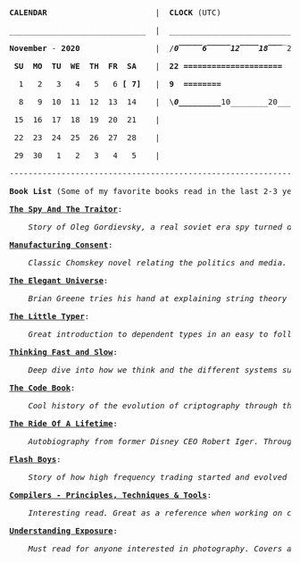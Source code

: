 <pre><b>CALENDAR</b>                       |  <b>CLOCK</b> (UTC)

_____________________________  |  _______________________________

<b>November</b> - <b>2020</b>                |  /<b><i>0‾‾‾‾‾6‾‾‾‾‾12‾‾‾‾18‾‾‾</i></b>‾24\ 

<b> SU  MO  TU  WE  TH  FR  SA</b>    |  <b>22 =====================   </b>|

  1   2   3   4   5   6 <b>[ 7]</b>   |  <b>9  ========                                                    </b>|

  8   9  10  11  12  13  14    |  \<b><i>0_________</i></b>10________20________30________40________50________60/

 15  16  17  18  19  20  21    |  

 22  23  24  25  26  27  28    |  

 29  30   1   2   3   4   5    |  

------------------------------------------------------------------

<b>Book List</b> (Some of my favorite books read in the last 2-3 years) <b><a href="https://github.com/FredericDesgreniers/FredericDesgreniers/issues/new?labels=book&title=[book%20name%20goes%20here]&body=[Any%20related%20comment%20goes%20here]">Send me a book suggestion!</a></b>

<b><a href="https://www.goodreads.com/book/show/37542581-the-spy-and-the-traitor">The Spy And The Traitor</a></b>:

    <i>Story of Oleg Gordievsky, a real soviet era spy turned double agent for MI6.</i>

<b><a href="https://www.goodreads.com/book/show/12617.Manufacturing_Consent">Manufacturing Consent</a></b>:

    <i>Classic Chomskey novel relating the politics and media. Regardless of ones opinion of Chomskey, it presents a lot of useful context and example relating to how media will shape the view of political events.</i>

<b><a href="https://www.goodreads.com/book/show/8049273-the-elegant-universe">The Elegant Universe</a></b>:

    <i>Brian Greene tries his hand at explaining string theory to the layman and he succeeds. Much of the material is up for debate, however it offers a lot of interesting knowledge relating to both the universe and the mathematics behind multi-demensional universes.</i>

<b><a href="https://www.goodreads.com/book/show/39736150-the-little-typer">The Little Typer</a></b>:

    <i>Great introduction to dependent types in an easy to follow book. Also great demonstration of the power of the Racket programming language</i>

<b><a href="https://www.goodreads.com/book/show/11468377-thinking-fast-and-slow">Thinking Fast and Slow</a></b>:

    <i>Deep dive into how we think and the different systems surrounding thinking.</i>

<b><a href="https://www.goodreads.com/book/show/17994.The_Code_Book">The Code Book</a></b>:

    <i>Cool history of the evolution of criptography through the ages and how different types of codes work and are broken. The part on the enigma machine is especially interesting.</i>

<b><a href="https://www.goodreads.com/book/show/44525305-the-ride-of-a-lifetime">The Ride Of A Lifetime</a></b>:

    <i>Autobiography from former Disney CEO Robert Iger. Through written before his retirement, it offers an insight into how to rise in a complex organization using strong relationships and motivation.</i>

<b><a href="https://www.goodreads.com/book/show/24724602-flash-boys">Flash Boys</a></b>:

    <i>Story of how high frequency trading started and evolved along with the consequences of it.</i>

<b><a href="https://www.goodreads.com/book/show/703102.Compilers">Compilers - Principles, Techniques & Tools</a></b>:

    <i>Interesting read. Great as a reference when working on compilers. Even when not in the business of implementing compilers, offers a lot of details on generally useful algorithms (especially relating to parsing techniques).</i>

<b><a href="https://www.goodreads.com/book/show/142239.Understanding_Exposure">Understanding Exposure</a></b>:

    <i>Must read for anyone interested in photography. Covers a wide range of techniques about how to shoot just about anything.</i>

</pre>